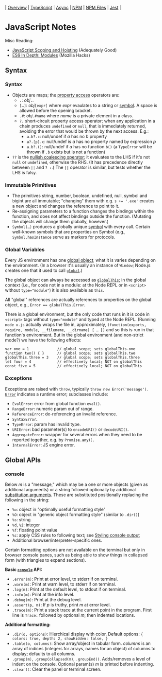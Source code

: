 | [Overview](README.md) | [TypeScript](ts.js) | [Async](async.md)
| [NPM](npm.md) | [NPM Files](npm-files.md) | [Jest](jest.md)
|

JavaScript Notes
================

Misc Reading:
* [JavaScript Scoping and Hoisting][jshoist] (Adequately Good)
* [ES6 In Depth: Modules][es6modules] (Mozilla Hacks)

Syntax
------

### Syntax

- Objects are maps; the [property access] operators are:
  - `.`: _obj_`.`.
  - `[…]`: _obj_`[expr]` where _expr_ evaulates to a string or [symbol]. A
    space is allowed before the opening bracket.
  - `.#`: _obj_`.#name` where _name_ is a private element in a class.
  - `?.` short-circuit property access operator; when any application in a
    chain produces `undefined` or `null`, that is immediately returned,
    avoiding the error that would be thrown by the next access. E.g.:
    - `a.b?.c`: null/undef if _a_ has no _b_ property
    - `a?.[p].c`: null/undef is _a_ has no property named by expression _p_
    - `a.b?.()`: null/undef if _a_ has no function `b()` (a `TypeError`
      will be thrown if `.b` exists but is not a function)
- `??` is the [nullish coalescing operator]; it evaluates to the LHS if
  it's not `null` or `undefined`, otherwise the RHS. (It has precedence
  directly between `||` and `? :`.) The `||` operator is similar, but tests
  whether the LHS is falsy.

### Immutable Primitives

- The primitives string, number, boolean, undefined, null, symbol and
  bigint are all immutable; "changing" them with e.g. `s += '.exe'`
  creates a new object and changes the reference to point to it.
- Re-assigning parameters to a function changes the bindings within the
  function, and does not affect bindings outside the function. (Mutating
  the objects will change them globally, however.)
- `Symbol(…)` produces a globally unique [symbol] with every call. Certain
  well-known symbols that are properties on Symbol (e.g.,
  `Symbol.hasInstance` serve as markers for protocols.

### Global Variables

Every JS environment has one [global object]; what it is varies depending
on the environment. (In a browser it's usually an instance of `Window`;
Node.js creates one that it used to call [`global`].)

The global object can always be accessed as [`globalThis`]; in the global
context (i.e., for code not in a module: at the Node REPL or in `<script>`
without `type="module"`) it is also available as `this`.

All "global" references are actually references to properties on the global
object, e.g., `Error == globalThis.Error`.

There is a global environment, but the only code that runs in it is code in
`<script>` tags without `type="module"` and typed at the Node REPL.
(Running `node x.js` actually wraps the file in, approximately,
`(function(exports, require, module, __filename, __dirname) { … })` and so
this is run in that function's environment. But in the global environment
(and non-strict mode?) we have the following effects:

    var one = 1             // global scope; sets globalThis.one
    function two() { }      // global scope; sets globalThis.two
    globalThis.three = 3    // global scope; sets globalThis.three
    let four = 4            // effectively local; NOT on globalThis
    const five = 5          // effectively local; NOT on globalThis

### Exceptions

Exceptions are raised with `throw`, typically `throw new Error('message')`.
[`Error`] indicates a runtime error; subclasses include:
- `EvalError`: error from global function `eval()`.
- `RangeError`: numeric param out of range.
- `ReferenceError`: de-referencing an invalid reference.
- `SyntaxError`.
- `TypeError`: param has invalid type.
- `URIError`: bad parameter(s) to `encodeURI()` or `decodeURI()`.
- `AggregateError`: wrapper for several errors when they need to be
  reported together, e.g. by `Promise.any()`.
- `InternalError`: JS engine error.


Global APIs
-----------

### console

Below _m_ is a "message," which may be a one or more objects (given as
additional arguments) or a string followed optionally by additional
[substitution arguments]. These are substituted positionally replacing the
following in the string:
- `%o`: object in "optimally useful formatting style"
- `%O`: object in "generic object formatting style" (similar to `.dir()`)
- `%s`: string
- `%d`, `%i`: integer
- `%f`: floating point value
- `%c`: apply CSS rules to following text; see [Styling console output]
- Additional browser/interpreter-specific ones.

Certain formatting options are not available on the terminal but only in
browser console panes, such as being able to show things in collapsed form
(with triangles to expand sections).

__Basic [`console`] API:__
- `.error(m)`: Print at error level, to stderr if on terminal.
- `.warn(m)`: Print at warn level, to stderr if on terminal.
- `.log(m)`: Print at the default level, to stdout if on terminal.
- `.info(m)`: Print at the info level.
- `.debug(m)`: Print at the debug level.
- `.assert(p, m)`: If _p_ is truthy, print _m_ at error level.
- `.trace(m)`: Print a stack trace at the current point in the program.
  First line is `Trace:` followed by optional _m_; then indented locations.

__Additional formatting:__
- `.dir(o, options)`: Hierchical display with color.
  Default options: `{ colors: true, depth: 2, showHidden: false, }`
- `.table(o, columns)`: Show array/object in tabular form. _columns_ is an
  array of indices (integers for arrays, names for an object) of columns to
  display; defaults to all columns.
- `.group(m)`, `.groupCollapsed(m)`, `.groupEnd()`. Adds/removes a level of
  indent on the console. Optional param(s) _m_ is printed before indenting.
- `.clear()`: Clear the panel or terminal screen.


<!-------------------------------------------------------------------->

[es6modules]: https://hacks.mozilla.org/2015/08/es6-in-depth-modules/
[jshoist]: http://www.adequatelygood.com/JavaScript-Scoping-and-Hoisting.html

<!-- Syntax -->
[nullish coalescing operator]: https://developer.mozilla.org/en-US/docs/Web/JavaScript/Reference/Operators/Nullish_coalescing
[property access]: https://developer.mozilla.org/en-US/docs/Web/JavaScript/Reference/Operators/Property_accessors
[symbol]: https://developer.mozilla.org/en-US/docs/Web/JavaScript/Reference/Global_Objects/Symbol

<!-- Global Variables -->
[`globalThis`]: https://developer.mozilla.org/en-US/docs/Web/JavaScript/Reference/Global_Objects/globalThis
[`global`]: https://nodejs.org/api/globals.html#globals_global
[global object]: https://developer.mozilla.org/en-US/docs/Glossary/Global_object

<!-- Global APIs -->
[Styling console output]: https://developer.mozilla.org/en-US/docs/Web/API/console#styling_console_output
[`Error`]: https://developer.mozilla.org/en-US/docs/Web/JavaScript/Reference/Global_Objects/Error
[`console`]: https://developer.mozilla.org/en-US/docs/Web/API/console
[substitution arguments]: https://developer.mozilla.org/en-US/docs/Web/API/console#using_string_substitutions
